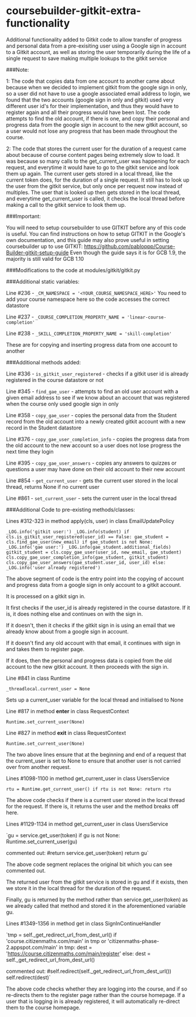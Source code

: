 # coursebuilder-gitkit-extra-functionality
Additional functionality added to Gitkit code to allow transfer of progress and personal data from a pre-exisiting user using a Google sign in account to a Gitkit account, as well as storing the user temporarily during the life of a single request to save making multiple lookups to the gitkit service

###Note:

1: The code that copies data from one account to another came about because when we decided to implement gitkit from the google sign in only, so a user did not have to use a google associated email address to login,
we found that the two accounts (google sign in only and gitkit) used very different user id's for their implementation, and thus they would have to register again and all their progress would have been lost.
The code attempts to find the old account, if there is one, and copy their personal and progress data from the google sign in account to the new gitkit account, so a user would not lose any progress that
has been made throughout the course.

2: The code that stores the current user for the duration of a request came about because of course content pages being extremely slow to load.
It was because so many calls to the get_current_user was happening for each request, and everytime it would have to go to the gitkit service and look them up again.
The current user gets stored in a local thread, like the current token does, for the duration of a single request.
It still has to look up the user from the gitkit service, but only once per request now instead of multiples. The user that is looked up then gets stored in the local thread,
and everytime get_current_user is called, it checks the local thread before making a call to the gitkit service to look them up.


###Important:

You will need to setup coursebuilder to use GITKIT before any of this code is useful.
You can find instructions on how to setup GITKIT in the Google's own documentation,
and this guide may also prove useful in setting coursebuilder up to use GITKIT: https://github.com/pabloppp/Course-Builder-gitkit-setup-guide
Even though the guide says it is for GCB 1.9, the majority is still valid for GCB 1.10


###Modifications to the code at modules/gitkit/gitkit.py

###Additional static variables:

Line #236 - `_CM_NAMESPACE = '<YOUR_COURSE_NAMESPACE_HERE>'`
You need to add your course namespace here so the code accesses the correct datastore

Line #237 - `_COURSE_COMPLETION_PROPERTY_NAME = 'linear-course-completion'`

Line #238 - `_SKILL_COMPLETION_PROPERTY_NAME = 'skill-completion'`

These are for copying and inserting progress data from one account to another


###Additional methods added:

Line #336 - `is_gitkit_user_registered` - checks if a gitkit user id is already registered in the course datastore or not

Line #345 - `find_gae_user` - attempts to find an old user account with a given email address to see if we know about an account that was registered when the course only used google sign in only

Line #358 - `copy_gae_user` - copies the personal data from the Student record from the old account into a newly created gitkit account with a new record in the Student datastore

Line #376 - `copy_gae_user_completion_info` - copies the progress data from the old account to the new account so a user does not lose progress the next time they login

Line #395 - `copy_gae_user_answers` - copies any answers to quizzes or questions a user may have done on their old account to their new account


Line #854 - `get_current_user` - gets the current user stored in the local thread, returns None if no current user

Line #861 - `set_current_user` - sets the current user in the local thread


###Additional Code to pre-existing methods/classes:

Lines #312-323 in method apply(cls, user) in class EmailUpdatePolicy

`_LOG.info('gitkit user:')
_LOG.info(student)
if cls.is_gitkit_user_registered(user_id) == False:
    gae_student = cls.find_gae_user(new_email)
    if gae_student is not None:
        _LOG.info('gae user:')
        _LOG.info(gae_student.additional_fields)
        gitkit_student = cls.copy_gae_user(user_id, new_email, gae_student)
        cls.copy_gae_user_completion_info(gae_student, gitkit_student)
        cls.copy_gae_user_answers(gae_student.user_id, user_id)
    else:
        _LOG.info('user already registered')`

		
The above segment of code is the entry point into the copying of account and progress data from a google sign in only account to a gitkit account.

It is processed on a gitkit sign in.

It first checks if the user_id is already registered in the course datastore. If it is, it does nothing else and continues on with the sign in.

If it doesn't, then it checks if the gitkit sign in is using an email that we already know about from a google sign in account.

If it doesn't find any old account with that email, it continues with sign in and takes them to register page.

If it does, then the personal and progress data is copied from the old account to the new gitkit account. It then proceeds with the sign in.


Line #841 in class Runtime

`_threadlocal.current_user = None`

Sets up a current_user variable for the local thread and initialised to None


Line #817 in method __enter__ in class RequestContext

`Runtime.set_current_user(None)`


Line #827 in method __exit__ in class RequestContext

`Runtime.set_current_user(None)`


The two above lines ensure that at the beginning and end of a request that the current_user is set to None to ensure that another user is not carried over from another request.


Lines #1098-1100 in method get_current_user in class UsersService

`rtu = Runtime.get_current_user()
if rtu is not None:
    return rtu`


The above code checks if there is a current user stored in the local thread for the request. If there is, it returns the user and the method breaks off here.


Lines #1129-1134 in method get_current_user in class UsersService

`gu = service.get_user(token)
if gu is not None:
    Runtime.set_current_user(gu)

commented out: #return service.get_user(token)
return gu`


The above code segment replaces the original bit which you can see commented out.

The returned user from the gitkit service is stored in gu and if it exists, then we store it in the local thread for the duration of the request.

Finally, gu is returned by the method rather than service.get_user(token) as we already called that method and stored it in the aforementioned variable gu.


Lines #1349-1356 in method get in class SignInContinueHandler

`tmp = self._get_redirect_url_from_dest_url()
if 'course.citizenmaths.com/main' in tmp or 'citizenmaths-phase-2.appspot.com/main' in tmp:
    dest = 'https://course.citizenmaths.com/main/register'
else:
    dest = self._get_redirect_url_from_dest_url()

commented out: #self.redirect(self._get_redirect_url_from_dest_url())
self.redirect(dest)`


The above code checks whether they are logging into the course, and if so re-directs them to the register page rather than the course homepage.
If a user that is logging in is already registered, it will automatically re-direct them to the course homepage.
